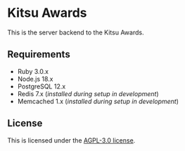 # Kitsu Awards

This is the server backend to the Kitsu Awards.

## Requirements

- Ruby 3.0.x
- Node.js 18.x
- PostgreSQL 12.x
- Redis 7.x (_installed during setup in development_)
- Memcached 1.x (_installed during setup in development_)

## License

This is licensed under the [AGPL-3.0 license](LICENSE).
